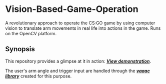 # Vision-Based-Game-Operation

A revolutionary approach to operate the CS:GO game by using computer vision to translate arm movements in real life into actions in the game. Runs on the OpenCV platform.

## Synopsis

This repository provides a glimpse at it in action: [_**View demonstration**_](https://youtu.be/YiGEf9hP55E).

The user's arm angle and trigger input are handled through the [**_vaaac library_**](https://github.com/alkynee/vaaac) created for this purpose.

##